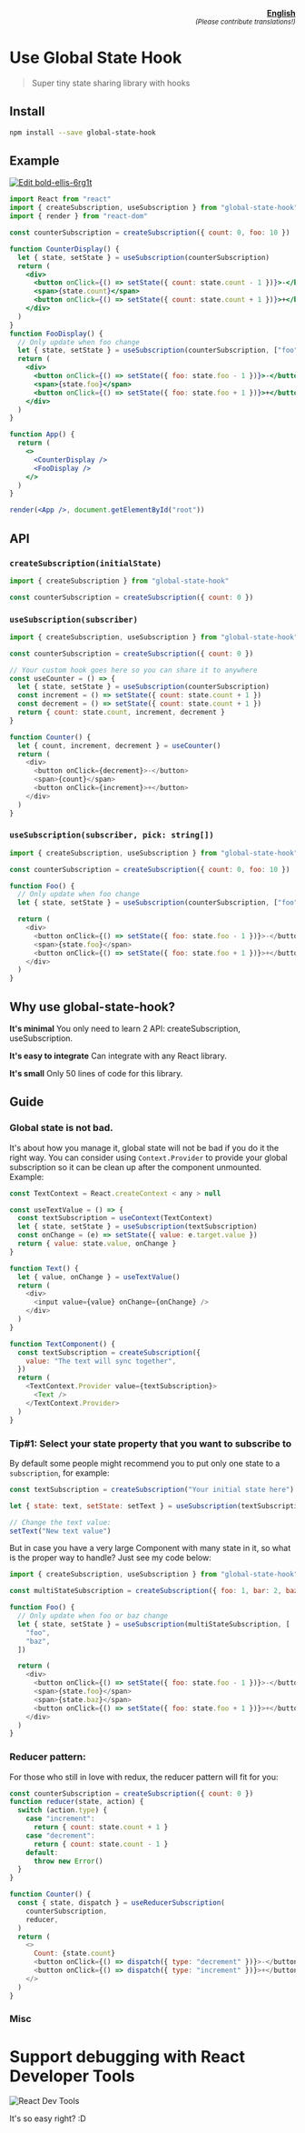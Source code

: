 ﻿<p align="right">
  <strong>
    <a href="README.md">English</a>
  </strong>
  <br/>
  <sup><em>(Please contribute translations!)</em></sup>
</p>

# Use Global State Hook

> Super tiny state sharing library with hooks

## Install

```sh
npm install --save global-state-hook
```

## Example

[![Edit bold-ellis-6rg1t](https://codesandbox.io/static/img/play-codesandbox.svg)](https://codesandbox.io/s/bold-ellis-6rg1t?fontsize=14&hidenavigation=1&theme=dark)

```jsx harmony
import React from "react"
import { createSubscription, useSubscription } from "global-state-hook"
import { render } from "react-dom"

const counterSubscription = createSubscription({ count: 0, foo: 10 })

function CounterDisplay() {
  let { state, setState } = useSubscription(counterSubscription)
  return (
    <div>
      <button onClick={() => setState({ count: state.count - 1 })}>-</button>
      <span>{state.count}</span>
      <button onClick={() => setState({ count: state.count + 1 })}>+</button>
    </div>
  )
}
function FooDisplay() {
  // Only update when foo change
  let { state, setState } = useSubscription(counterSubscription, ["foo"])
  return (
    <div>
      <button onClick={() => setState({ foo: state.foo - 1 })}>-</button>
      <span>{state.foo}</span>
      <button onClick={() => setState({ foo: state.foo + 1 })}>+</button>
    </div>
  )
}

function App() {
  return (
    <>
      <CounterDisplay />
      <FooDisplay />
    </>
  )
}

render(<App />, document.getElementById("root"))
```

## API

### `createSubscription(initialState)`

```js
import { createSubscription } from "global-state-hook"

const counterSubscription = createSubscription({ count: 0 })
```

### `useSubscription(subscriber)`

```js
import { createSubscription, useSubscription } from "global-state-hook"

const counterSubscription = createSubscription({ count: 0 })

// Your custom hook goes here so you can share it to anywhere
const useCounter = () => {
  let { state, setState } = useSubscription(counterSubscription)
  const increment = () => setState({ count: state.count + 1 })
  const decrement = () => setState({ count: state.count + 1 })
  return { count: state.count, increment, decrement }
}

function Counter() {
  let { count, increment, decrement } = useCounter()
  return (
    <div>
      <button onClick={decrement}>-</button>
      <span>{count}</span>
      <button onClick={increment}>+</button>
    </div>
  )
}
```

### `useSubscription(subscriber, pick: string[])`

```js
import { createSubscription, useSubscription } from "global-state-hook"

const counterSubscription = createSubscription({ count: 0, foo: 10 })

function Foo() {
  // Only update when foo change
  let { state, setState } = useSubscription(counterSubscription, ["foo"])

  return (
    <div>
      <button onClick={() => setState({ foo: state.foo - 1 })}>-</button>
      <span>{state.foo}</span>
      <button onClick={() => setState({ foo: state.foo + 1 })}>+</button>
    </div>
  )
}
```

## Why use global-state-hook?

**It's minimal** You only need to learn 2 API: createSubscription, useSubscription.

**It's easy to integrate** Can integrate with any React library.

**It's small** Only 50 lines of code for this library.

## Guide

### Global state is not bad.

It's about how you manage it, global state will not be bad if you do it the right way.
You can consider using `Context.Provider` to provide your global subscription so it can be clean up after the component unmounted. Example:

```js
const TextContext = React.createContext < any > null

const useTextValue = () => {
  const textSubscription = useContext(TextContext)
  let { state, setState } = useSubscription(textSubscription)
  const onChange = (e) => setState({ value: e.target.value })
  return { value: state.value, onChange }
}

function Text() {
  let { value, onChange } = useTextValue()
  return (
    <div>
      <input value={value} onChange={onChange} />
    </div>
  )
}

function TextComponent() {
  const textSubscription = createSubscription({
    value: "The text will sync together",
  })
  return (
    <TextContext.Provider value={textSubscription}>
      <Text />
    </TextContext.Provider>
  )
}
```

### Tip#1: Select your state property that you want to subscribe to

By default some people might recommend you to put only one state to a `subscription`, for example:

```js
const textSubscription = createSubscription("Your initial state here")

let { state: text, setState: setText } = useSubscription(textSubscription)

// Change the text value:
setText("New text value")
```

But in case you have a very large Component with many state in it, so what is the proper way to handle? Just see my code below:

```js
import { createSubscription, useSubscription } from "global-state-hook"

const multiStateSubscription = createSubscription({ foo: 1, bar: 2, baz: 3 })

function Foo() {
  // Only update when foo or baz change
  let { state, setState } = useSubscription(multiStateSubscription, [
    "foo",
    "baz",
  ])

  return (
    <div>
      <button onClick={() => setState({ foo: state.foo - 1 })}>-</button>
      <span>{state.foo}</span>
      <span>{state.baz}</span>
      <button onClick={() => setState({ foo: state.foo + 1 })}>+</button>
    </div>
  )
}
```

### Reducer pattern:

For those who still in love with redux, the reducer pattern will fit for you:

```js
const counterSubscription = createSubscription({ count: 0 })
function reducer(state, action) {
  switch (action.type) {
    case "increment":
      return { count: state.count + 1 }
    case "decrement":
      return { count: state.count - 1 }
    default:
      throw new Error()
  }
}

function Counter() {
  const { state, dispatch } = useReducerSubscription(
    counterSubscription,
    reducer,
  )
  return (
    <>
      Count: {state.count}
      <button onClick={() => dispatch({ type: "decrement" })}>-</button>
      <button onClick={() => dispatch({ type: "increment" })}>+</button>
    </>
  )
}
```

### Misc

# Support debugging with React Developer Tools

![React Dev Tools](./example/react-dev-tools.png)

It's so easy right? :D

